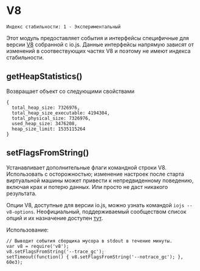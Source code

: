# V8

    Индекс стабильности: 1 - Экспериментальный

Этот модуль предоставляет события и интерфейсы специфичные для версии [V8][] 
собранной с io.js. Данные интерфейсы напрямую зависят от изменений в соотвествующих
частях V8 и поэтому не имеют индекса стабильности.

## getHeapStatistics()

Возвращает объект со следующими свойствами

```
{
  total_heap_size: 7326976,
  total_heap_size_executable: 4194304,
  total_physical_size: 7326976,
  used_heap_size: 3476208,
  heap_size_limit: 1535115264
}
```

## setFlagsFromString()

Устанавливает дополнительные флаги командной строки V8. Использовать с осторожностью;
изменение настроек после старта виртуальной машины может привести 
к непредвиденному поведению, включая крах и потерю данных.
Или просто не даст никакого результата.

Опции V8, доступные для версии io.js, можно узнать командой `iojs --v8-options`.
Неофициальный, поддерживаемый сообществом список опций и их назначение доступен 
[тут](https://github.com/thlorenz/v8-flags/blob/master/flags-0.11.md).

Использование:

```
// Выводит события сборщика мусора в stdout в течение минуты.
var v8 = require('v8');
v8.setFlagsFromString('--trace_gc');
setTimeout(function() { v8.setFlagsFromString('--notrace_gc'); }, 60e3);
```

[V8]: https://code.google.com/p/v8/
